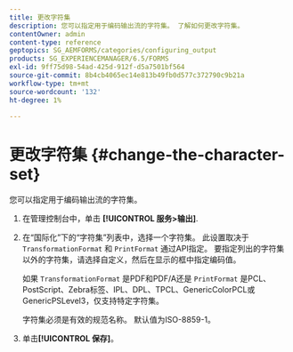 ```yaml
---
title: 更改字符集
description: 您可以指定用于编码输出流的字符集。 了解如何更改字符集。
contentOwner: admin
content-type: reference
geptopics: SG_AEMFORMS/categories/configuring_output
products: SG_EXPERIENCEMANAGER/6.5/FORMS
exl-id: 9ff75d98-54ad-425d-912f-d5a7501bf564
source-git-commit: 8b4cb4065ec14e813b49fb0d577c372790c9b21a
workflow-type: tm+mt
source-wordcount: '132'
ht-degree: 1%

---
```


# 更改字符集 {#change-the-character-set}

您可以指定用于编码输出流的字符集。

1. 在管理控制台中，单击 **[!UICONTROL 服务>输出]**.
1. 在“国际化”下的“字符集”列表中，选择一个字符集。 此设置取决于 `TransformationFormat` 和 `PrintFormat` 通过API指定。 要指定列出的字符集以外的字符集，请选择自定义，然后在显示的框中指定编码值。

   如果 `TransformationFormat` 是PDF和PDF/A还是 `PrintFormat` 是PCL、PostScript、Zebra标签、IPL、DPL、TPCL、GenericColorPCL或GenericPSLevel3，仅支持特定字符集。

   字符集必须是有效的规范名称。 默认值为ISO-8859-1。

1. 单击&#x200B;**[!UICONTROL 保存]**。
